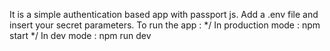 It is a simple authentication based app with passport js.
Add a .env file and insert your secret parameters.
To run the app :
*/ In production mode : npm start
*/ In dev mode : npm run dev
